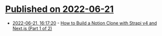 # [Published on 2022-06-21](index.md)

* [2022-06-21, 16:17:20](https://news.ycombinator.com/item?id=31825676) - [How to Build a Notion Clone with Strapi v4 and Next.js (Part 1 of 2)](https://strapi.io/blog/how-to-build-a-notion-clone-with-strapi-v4-and-next-js-part-1-of-2)
